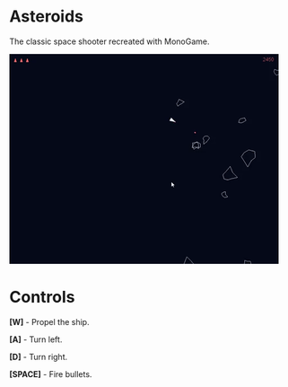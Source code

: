 # Asteroids
The classic space shooter recreated with MonoGame. 

![GAMEPLAY GIF](./img/gameplay.gif)


# Controls
**[W]** - Propel the ship.

**[A]** - Turn left.

**[D]** - Turn right.

**[SPACE]** - Fire bullets.

